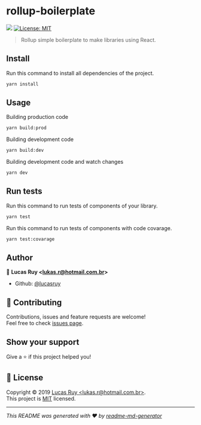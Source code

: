 <h1>rollup-boilerplate</h1>
<p>
  <img src="https://img.shields.io/badge/version-0.0.1-blue.svg?cacheSeconds=2592000" />
  <a href="https://github.com/LucasRuy/rollup-boilerplate/blob/master/LICENSE">
    <img alt="License: MIT" src="https://img.shields.io/badge/License-MIT-yellow.svg" target="_blank" />
  </a>
</p>

> Rollup simple boilerplate to make libraries using React.

## Install

Run this command to install all dependencies of the project.

```sh
yarn install
```

## Usage

Building production code

```sh
yarn build:prod
```

Building development code

```sh
yarn build:dev
```

Building development code and watch changes

```sh
yarn dev
```

## Run tests

Run this command to run tests of components of your library.

```sh
yarn test
```

Run this command to run tests of components with code covarage.

```sh
yarn test:covarage
```

## Author

👤 **Lucas Ruy &lt;lukas.r@hotmail.com.br&gt;**

- Github: [@lucasruy](https://github.com/lucasruy)

## 🤝 Contributing

Contributions, issues and feature requests are welcome!<br />Feel free to check [issues page](https://github.com/LucasRuy/rollup-boilerplate/issues).

## Show your support

Give a ⭐️ if this project helped you!

## 📝 License

Copyright © 2019 [Lucas Ruy &lt;lukas.r@hotmail.com.br&gt;](https://github.com/lucasruy).<br />
This project is [MIT](https://github.com/LucasRuy/rollup-boilerplate/blob/master/LICENSE) licensed.

---

_This README was generated with ❤️ by [readme-md-generator](https://github.com/kefranabg/readme-md-generator)_
